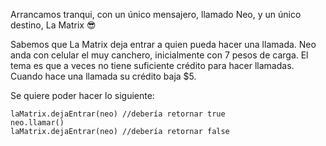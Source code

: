 Arrancamos tranqui, con un único mensajero, llamado Neo, y un único destino, La Matrix :sunglasses:

Sabemos que La Matrix deja entrar a quien pueda hacer una llamada. Neo anda con celular el muy canchero, inicialmente con 7 pesos de carga. El tema es que a veces no tiene suficiente crédito para hacer llamadas. Cuando hace una llamada su crédito baja $5.

Se quiere poder hacer lo siguiente:

```wollok
laMatrix.dejaEntrar(neo) //debería retornar true
neo.llamar()
laMatrix.dejaEntrar(neo) //debería retornar false
```
